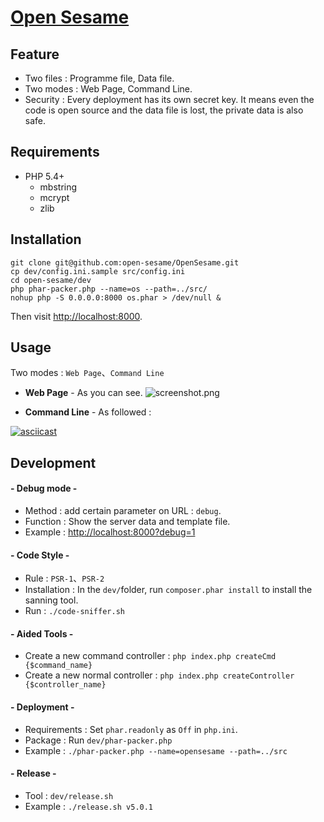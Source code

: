 [Open Sesame](http://liuxd.github.io/OpenSesame)
============

## Feature
+ Two files : Programme file, Data file.
+ Two modes : Web Page, Command Line.
+ Security : Every deployment has its own secret key. It means even the code is open source and the data file is lost, the private data is also safe.

## Requirements
+ PHP 5.4+
  + mbstring
  + mcrypt
  + zlib

## Installation

    git clone git@github.com:open-sesame/OpenSesame.git
    cp dev/config.ini.sample src/config.ini
    cd open-sesame/dev
    php phar-packer.php --name=os --path=../src/
    nohup php -S 0.0.0.0:8000 os.phar > /dev/null &

Then visit <http://localhost:8000>.

## Usage
Two modes : `Web Page`、`Command Line`

+ __Web Page__ - As you can see.
![screenshot.png](https://raw.githubusercontent.com/liuxd/OpenSesame/master/screenshot.png)

+ __Command Line__ - As followed :

[![asciicast](https://asciinema.org/a/b0rkuneybbvfwjjptv8yj9aor.png)](https://asciinema.org/a/b0rkuneybbvfwjjptv8yj9aor)

## Development

#### - Debug mode -
+ Method : add certain parameter on URL : `debug`.
+ Function : Show the server data and template file.
+ Example : <http://localhost:8000?debug=1>

#### - Code Style -
+ Rule : `PSR-1`、`PSR-2`
+ Installation : In the `dev/`folder, run `composer.phar install` to install the sanning tool.
+ Run : `./code-sniffer.sh`

#### - Aided Tools -
+ Create a new command controller : `php index.php createCmd {$command_name}`
+ Create a new normal controller : `php index.php createController {$controller_name}`

#### - Deployment -
+ Requirements : Set `phar.readonly` as `Off` in `php.ini`.
+ Package : Run `dev/phar-packer.php`
+ Example : `./phar-packer.php --name=opensesame --path=../src`

#### - Release -
+ Tool : `dev/release.sh`
+ Example : `./release.sh v5.0.1`
